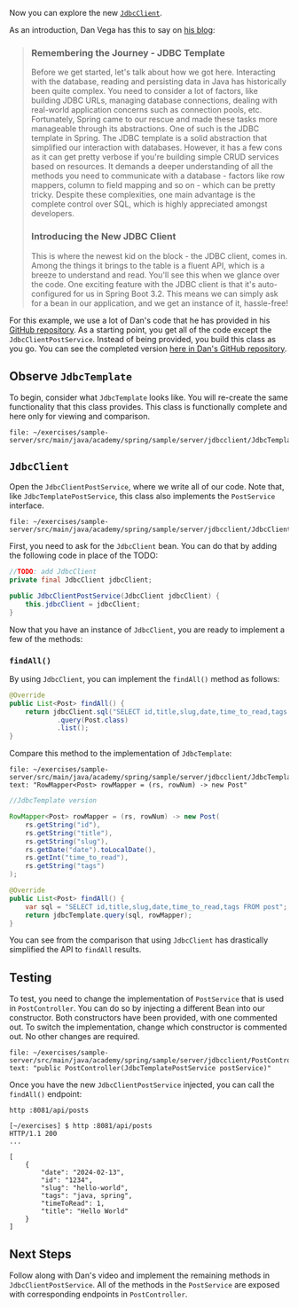 Now you can explore the new [`JdbcClient`](https://docs.spring.io/spring-framework/docs/current/javadoc-api/org/springframework/jdbc/core/simple/JdbcClient.html).

As an introduction, Dan Vega has this to say on [his blog](https://www.danvega.dev/blog/spring-jdbc-client):

> ### Remembering the Journey - JDBC Template
>
> Before we get started, let's talk about how we got here. Interacting with the database, reading and persisting data in Java has historically been quite complex.
> You need to consider a lot of factors, like building JDBC URLs, managing database connections, dealing with real-world application concerns such as connection pools, etc. Fortunately, Spring came to our rescue and made these tasks more manageable through its abstractions. One of such is the JDBC template in Spring.
> The JDBC template is a solid abstraction that simplified our interaction with databases. However, it has a few cons as it can get pretty verbose if you're building simple CRUD services based on resources. It demands a deeper understanding of all the methods you need to communicate with a database - factors like row mappers, column to field mapping and so on - which can be pretty tricky.
> Despite these complexities, one main advantage is the complete control over SQL, which is highly appreciated amongst developers.
>
> ### Introducing the New JDBC Client
>
> This is where the newest kid on the block - the JDBC client, comes in. Among the things it brings to the table is a fluent API, which is a breeze to understand and read. You'll see this when we glance over the code.
> One exciting feature with the JDBC client is that it's auto-configured for us in Spring Boot 3.2. This means we can simply ask for a bean in our application, and we get an instance of it, hassle-free!

For this example, we use a lot of Dan's code that he has provided in his [GitHub repository](https://github.com/danvega/jdbc-client). As a starting point, you get all of the code except the `JdbcClientPostService`. Instead of being provided, you build this class as you go. You can see the completed version [here in Dan's GitHub repository](https://github.com/danvega/jdbc-client/blob/main/src/main/java/dev/danvega/jdbcclient/post/JdbcClientPostService.java).

## Observe `JdbcTemplate`

To begin, consider what `JdbcTemplate` looks like. You will re-create the same functionality that this class provides. This class is functionally complete and here only for viewing and comparison.

```editor:open-file
file: ~/exercises/sample-server/src/main/java/academy/spring/sample/server/jdbcclient/JdbcTemplatePostService.java
```

## `JdbcClient`

Open the `JdbcClientPostService`, where we write all of our code. Note that, like `JdbcTemplatePostService`, this class also implements the `PostService` interface.

```editor:open-file
file: ~/exercises/sample-server/src/main/java/academy/spring/sample/server/jdbcclient/JdbcClientPostService.java
```

First, you need to ask for the `JdbcClient` bean. You can do that by adding the following code in place of the TODO:

```java
//TODO: add JdbcClient
private final JdbcClient jdbcClient;

public JdbcClientPostService(JdbcClient jdbcClient) {
    this.jdbcClient = jdbcClient;
}
```

Now that you have an instance of `JdbcClient`, you are ready to implement a few of the methods:

### `findAll()`

By using `JdbcClient`, you can implement the `findAll()` method as follows:

```java
@Override
public List<Post> findAll() {
    return jdbcClient.sql("SELECT id,title,slug,date,time_to_read,tags FROM post")
            .query(Post.class)
            .list();
}
```

Compare this method to the implementation of `JdbcTemplate`:

```editor:select-matching-text
file: ~/exercises/sample-server/src/main/java/academy/spring/sample/server/jdbcclient/JdbcTemplatePostService.java
text: "RowMapper<Post> rowMapper = (rs, rowNum) -> new Post"
```

```java
//JdbcTemplate version

RowMapper<Post> rowMapper = (rs, rowNum) -> new Post(
    rs.getString("id"),
    rs.getString("title"),
    rs.getString("slug"),
    rs.getDate("date").toLocalDate(),
    rs.getInt("time_to_read"),
    rs.getString("tags")
);

@Override
public List<Post> findAll() {
    var sql = "SELECT id,title,slug,date,time_to_read,tags FROM post";
    return jdbcTemplate.query(sql, rowMapper);
}
```

You can see from the comparison that using `JdbcClient` has drastically simplified the API to `findAll` results.

## Testing

To test, you need to change the implementation of `PostService` that is used in `PostController`. You can do so by injecting a different Bean into our constructor. Both constructors have been provided, with one commented out. To switch the implementation, change which constructor is commented out. No other changes are required.

```editor:select-matching-text
file: ~/exercises/sample-server/src/main/java/academy/spring/sample/server/jdbcclient/PostController.java
text: "public PostController(JdbcTemplatePostService postService)"
```

Once you have the new `JdbcClientPostService` injected, you can call the `findAll()` endpoint:

```execute
http :8081/api/posts
```

```shell
[~/exercises] $ http :8081/api/posts
HTTP/1.1 200
...

[
    {
        "date": "2024-02-13",
        "id": "1234",
        "slug": "hello-world",
        "tags": "java, spring",
        "timeToRead": 1,
        "title": "Hello World"
    }
]
```

## Next Steps

Follow along with Dan's video and implement the remaining methods in `JdbcClientPostService`. All of the methods in the `PostService` are exposed with corresponding endpoints in `PostController`.
